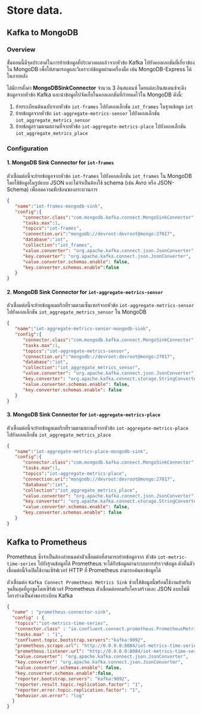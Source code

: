 # Store data.
## Kafka to MongoDB 

### Overview
ขั้นตอนนี้มีจุดประสงค์ในการย้ายข้อมูลที่ประมวลผลแล้วจากหัวข้อ Kafka ไปยังคอลเลกชันที่เกี่ยวข้องใน MongoDB เพื่อให้สามารถดูและวิเคราะห์ข้อมูลผ่านเครื่องมือ เช่น MongoDB-Express ได้ในภายหลัง

ได้มีการตั้งค่า **MongoDBSinkConnector** จำนวน 3 อินสแตนซ์ โดยแต่ละอินสแตนซ์จะดึงข้อมูลจากหัวข้อ Kafka และนำข้อมูลไปจัดเก็บในคอลเลกชันที่กำหนดไว้ใน MongoDB ดังนี้:

1. ย้ายระเบียนต้นฉบับจากหัวข้อ `iot-frames` ไปยังคอลเล็กชัน `iot_frames` ในฐานข้อมูล `iot`
2. ย้ายข้อมูลจากหัวข้อ `iot-aggregate-metrics-sensor` ไปยังคอลเล็กชัน `iot_aggregate_metrics_sensor`
3. ย้ายข้อมูลรวมตามสถานที่จากหัวข้อ `iot-aggregate-metrics-place` ไปยังคอลเล็กชัน `iot_aggregate_metrics_place`

### Configuration

#### 1. MongoDB Sink Connector for `iot-frames`
ตัวเชื่อมต่อนี้จะย้ายข้อมูลจากหัวข้อ `iot-frames` ไปยังคอลเล็กชัน `iot_frames` ใน MongoDB โดยใช้ข้อมูลในรูปแบบ JSON และไม่จำเป็นต้องใช้ schema (เช่น Avro หรือ JSON-Schema) เพื่อลดความซับซ้อนของกระบวนการ

```json
{
   "name":"iot-frames-mongodb-sink",
   "config":{
      "connector.class":"com.mongodb.kafka.connect.MongoSinkConnector",
      "tasks.max":1,
      "topics":"iot-frames",
      "connection.uri":"mongodb://devroot:devroot@mongo:27017",
      "database":"iot",
      "collection":"iot_frames",
      "value.converter": "org.apache.kafka.connect.json.JsonConverter",
      "key.converter": "org.apache.kafka.connect.json.JsonConverter",
      "value.converter.schemas.enable": false,
      "key.converter.schemas.enable":false
   }
}
```
#### 2. MongoDB Sink Connector for `iot-aggregate-metrics-sensor`
ตัวเชื่อมต่อนี้จะย้ายข้อมูลเมตริกที่รวมตามเซ็นเซอร์จากหัวข้อ `iot-aggregate-metrics-sensor` ไปยังคอลเล็กชัน `iot_aggregate_metrics_sensor` ใน MongoDB
```json
{
   "name":"iot-aggregate-metrics-sensor-mongodb-sink",
   "config":{
      "connector.class":"com.mongodb.kafka.connect.MongoSinkConnector",
      "tasks.max":1,
      "topics":"iot-aggregate-metrics-sensor",
      "connection.uri":"mongodb://devroot:devroot@mongo:27017",
      "database":"iot",
      "collection":"iot_aggregate_metrics_sensor",
      "value.converter": "org.apache.kafka.connect.json.JsonConverter",
      "key.converter": "org.apache.kafka.connect.storage.StringConverter",
      "value.converter.schemas.enable": false,
      "key.converter.schemas.enable": false
   }
}
```
#### 3. MongoDB Sink Connector for `iot-aggregate-metrics-place`
ตัวเชื่อมต่อนี้จะย้ายข้อมูลเมตริกที่รวมตามสถานที่จากหัวข้อ `iot-aggregate-metrics-place` ไปยังคอลเล็กชัน `iot_aggregate_metrics_place`
```json
{
   "name":"iot-aggregate-metrics-place-mongodb-sink",
   "config":{
      "connector.class":"com.mongodb.kafka.connect.MongoSinkConnector",
      "tasks.max":1,
      "topics":"iot-aggregate-metrics-place",
      "connection.uri":"mongodb://devroot:devroot@mongo:27017",
      "database":"iot",
      "collection":"iot_aggregate_metrics_place",
      "value.converter": "org.apache.kafka.connect.json.JsonConverter",
      "key.converter": "org.apache.kafka.connect.storage.StringConverter",
      "value.converter.schemas.enable": false,
      "key.converter.schemas.enable": false
   }
}
```

## Kafka to Prometheus 
Prometheus ซึ่งจำเป็นต้องกำหนดค่าตัวเชื่อมต่อที่สามารถย้ายข้อมูลจาก หัวข้อ `iot-metric-time-series` ไปยังฐานข้อมูลได้ Prometheus จะได้รับข้อมูลผ่านระบบการสำรวจข้อมูล ดังนั้นตัวเชื่อมต่อนี้จึงเปิดใช้งานเซิร์ฟเวอร์ HTTP ที่ Prometheus สามารถค้นหาข้อมูลได้

ตัวเชื่อมต่อ `Kafka Connect Prometheus Metrics Sink` ช่วยให้ข้อมูลนี้พร้อมใช้งานสำหรับจุดสิ้นสุดที่ถูกขูดโดยเซิร์ฟเวอร์ Prometheus ตัวเชื่อมต่อยอมรับโครงสร้างและ JSON แบบไม่มีโครงร่างเป็นค่าของระเบียน Kafka

```json
{
  "name" : "prometheus-connector-sink",
  "config" : {
   "topics":"iot-metrics-time-series",
   "connector.class" : "io.confluent.connect.prometheus.PrometheusMetricsSinkConnector",
   "tasks.max" : "1",
   "confluent.topic.bootstrap.servers":"kafka:9092",
   "prometheus.scrape.url": "http://0.0.0.0:8084/iot-metrics-time-series",
   "prometheus.listener.url": "http://0.0.0.0:8084/iot-metrics-time-series",
   "value.converter": "org.apache.kafka.connect.json.JsonConverter",
   "key.converter": "org.apache.kafka.connect.json.JsonConverter",
   "value.converter.schemas.enable": false,
   "key.converter.schemas.enable":false,
   "reporter.bootstrap.servers": "kafka:9092",
   "reporter.result.topic.replication.factor": "1",
   "reporter.error.topic.replication.factor": "1",
   "behavior.on.error": "log"
  }
}
```
